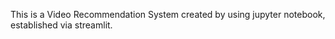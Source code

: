 This is a Video Recommendation System created by using jupyter notebook, established via streamlit. 
